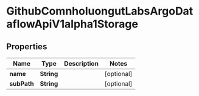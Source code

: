

# GithubComnholuongutLabsArgoDataflowApiV1alpha1Storage


## Properties

Name | Type | Description | Notes
------------ | ------------- | ------------- | -------------
**name** | **String** |  |  [optional]
**subPath** | **String** |  |  [optional]



